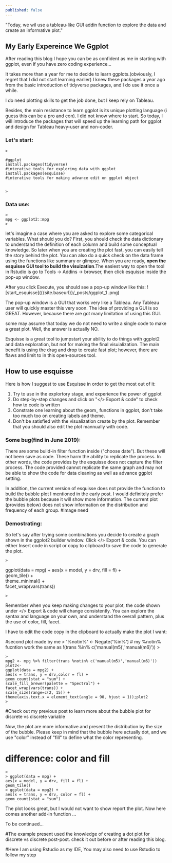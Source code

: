 ```yaml
---
published: false
---
```

"Today, we wil use a tableau-like GUI addin function to explore the data and create an informative plot."

## My Early Expereince We Ggplot

After reading this blog I hope you can be as confident as me in starting with ggplot, even if you have zero coding experience…


It takes more than a year for me to decide to learn ggplots.(obviously, I regret that I did not start learning earlier) I knew these packages a year ago from the basic introduction of tidyverse packages, and I do use it once a while. 

I do need plotting skills to get the job done, but I keep rely on Tableau.

Besides, the main resistance to learn ggplot is its unique plotting language (i guess this can be a pro and con). I did not know where to start. So today, I will introduce the packages that will speed up the learning path for ggplot and design for Tableau heavy-user and non-coder. 

### Let's start:

    > 

    #ggplot
    install.packages(tidyverse) 
    #interative tools for exploring data with ggplot
    install.packages(esquisse)
    #interative tools for making advance edit on ggplot object


    > 



### Data use:
    > 
    mpg <- ggplot2::mpg
    > 

let's imagine a case where you are asked to explore some categorical variables. What should you do? First, you should check the data dictionary to understand the definition of each column and build some conceptual knowledge. So later when you are creating the plot fast, you can easily tell the story behind the plot. You can also do a quick check on the data frame using the functions like summary or glimpse. When you are ready, **open the esquisse GUI tool to build the visuization**.The easiest way to open the tool in Rstudio is go to Tools -> Addins -> browser, then click esquisse inside the pop-up window.

After you click Execute, you should see a pop-up window like this:
![start_esquisse]({{site.baseurl}}/_posts/ggplot_1 .png)


The pop-up window is a GUI that works very like a Tableau. Any Tableau user will quickly master this very soon. The idea of providing a GUI is so GREAT. However, because there are got many limitation of using this GUI. 

some may assume that today we do not need to write a single code to make a great plot. Well, the answer is actually NO. 

Esquisse is a great tool to jumpstart your ability to do things with ggplot2 and data exploration, but not for making the final visuialization. The main benefit is using the drag and drop to create fast plot; however, there are flaws and limit to in this open-sources tool.

## How to use esquisse
Here is how I suggest to use Esquisse in order to get the most out of it:
1. Try to use in the explortory stage, and experience the power of ggplot 
2. Do step-by-step changes and click on "</> Export & code" to check how to code is written
3. Constrate one learning about the geom_ functions in ggplot, don't take too much too on creating labels and theme.
3. Don't be satisfied with the visualization create by the plot. Remember that you should also edit the plot mannually with code. 

### Some bug(find in June 2019):
There are some build-in filter function inside ("choose date"). But these will not been save as code. These harm the ability to replicate the process. In other words, the code provides by the esquisse does not capture the filter process. The code provided cannot replicate the same graph and may not be able to show the code for data cleaning as well as advance ggplot setting.


In addition, the current version of esquisse does not provide the function to build the bubble plot I mentioned in the early post. I would definitely prefer the bubble plots because it will show more information. The current plot (provides below) does not show information on the distribution and frequency of each group. 
#image need

### Demostrating:
So let's say after trying some combinations you decide to create a graph shown in the ggplot2 builder window. Click </> Export & code. You can either Insert code in script or copy to clipboard to save the code to generate the plot. 


    > 
    
ggplot(data = mpg) +   aes(x = model, y = drv, fill = fl) +   
       geom_tile() +   
       theme_minimal() +   
       facet_wrap(vars(trans))
 
    >  
   
Remember when you keep making changes to your plot, the code shown under </> Export & code will change consistently. You can explore the syntax and language on your own, and understand the overall pattern, plus the use of color, fill, facet. 


I have to edit the code copy in the clipboard to actually make the plot I want:

#second plot made by me
    > 
    '%notin%' <- Negate('%in%')
    # my %notin% fucntion work the same as !(trans %in% c('manual(m5)','manual(m6)'))
    >

    >
    mpg2 <- mpg %>% filter(trans %notin% c('manual(m5)','manual(m6)'))
    plot2<-
    ggplot(data = mpg2) +
    aes(x = trans, y = drv,color = fl) +
    geom_count(stat = "sum") +
    scale_fill_brewer(palette = "Spectral") +
    facet_wrap(vars(trans)) +
    scale_size(range=c(2, 15)) +
    theme(axis.text.x = element_text(angle = 90, hjust = 1));plot2
    >
    
#Check out my previous post to learn more about the bubble plot for discrete vs discrete variable

Now, the plot are more informative and present the distribution by the size of the bubble. Please keep in mind that the bubble here actually dot, and we use "color" instead of "fill" to define what the color representing.

# difference: color and fill
    >
    > ggplot(data = mpg) +   
    aes(x = model, y = drv, fill = fl) +   
    geom_tile()
    > ggplot(data = mpg2) +
    aes(x = trans, y = drv, color = fl) +
    geom_count(stat = "sum")
   
The plot looks great, but I would not want to show report the plot. Now here comes another add-in function …

To be continued…


#The example present used the knowledge of creating a dot plot for discrete vs discrete post-post. check it out before or after reading this blog.

#Here I am using Rstudio as my IDE, You may also need to use Rstudio to follow my step

